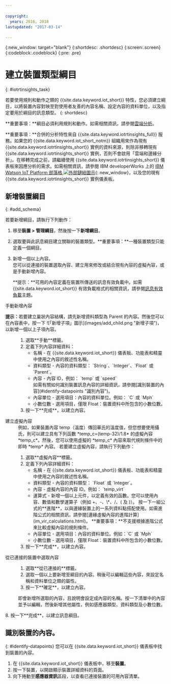 ```yaml
---

copyright:
  years: 2016, 2018
lastupdated: "2017-03-14"

---
```


{:new_window: target="blank"}
{:shortdesc: .shortdesc}
{:screen:.screen}
{:codeblock:.codeblock}
{:pre: .pre}

# 建立裝置類型綱目
{: #iotrtinsights_task}

若要使用規則和動作之類的 {{site.data.keyword.iot_short}} 特性，您必須建立綱目，以將裝置內容對映至對使用者友善的內容名稱、設定內容的資料單位，以及指定要用於綱目的訊息類型。
{: shortdesc}

**重要事項：**綱目必須利用規則和動作。如需相關資訊，請參閱[雲端分析](cloud_analytics.html#rules)。

**重要事項：**合併的分析特性來自 {{site.data.keyword.iotrtinsights_full}} 服務。如果您的 {{site.data.keyword.iot_short_notm}} 組織用來作為現有 {{site.data.keyword.iotrtinsights_short}} 實例的資料來源，則除非移轉現有 {{site.data.keyword.iotrtinsights_short}} 實例，否則不會啟用「雲端和邊緣分析」。在移轉完成之前，請繼續使用 {{site.data.keyword.iotrtinsights_short}} 儀表板來因應分析的需求。如需相關資訊，請參閱 IBM developerWorks 上的 [IBM Watson IoT Platform 部落格 ![外部鏈結圖示](../../icons/launch-glyph.svg "外部鏈結圖示")](https://developer.ibm.com/iotplatform/2016/04/28/iot-real-time-insights-and-watson-iot-platform-a-match-made-in-heaven/){: new_window}，以及您的現有 {{site.data.keyword.iotrtinsights_short}} 實例儀表板。  

## 新增裝置綱目
{: #add_schema}

若要新增綱目，請執行下列動作：  
1. 移至**裝置 > 管理綱目**，然後按一下**新增綱目**。  
2. 選取要與此訊息綱目建立關聯的裝置類型。**重要事項：**一種裝置類型只能定義一個綱目。

3. 新增一個以上內容。  
您可以從連接的裝置選取內容、建立用來修改或結合現有內容的虛擬內容，或是手動新增內容。  

    **提示：**可用的內容定義在裝置所傳送的訊息有效負載中。如需 {{site.data.keyword.iot_short}} 有效負載格式的相關資訊，請參閱[訊息有效負載](reference/mqtt/index.html#message-payload "訊息有效負載。")主題。   
  <dl>
  <dt>手動新增內容</dt>
  <p><b>提示：</b>若要建立巢狀內容結構，請先新增資料類型為 Parent 的內容。然後您可以在內容表中，按一下 ![「新增子項」圖示](images/add_child.png "新增子項")，以新增一個以上子項內容。</p>
  <dd>
  <ol>
    <li>選取**手動**標籤。</li>
    <li>定義下列內容詳細資料：
    <ul>  
      <li>名稱 - 在 {{site.data.keyword.iot_short}} 儀表板、功能表和精靈中使用之內容的敘述性名稱。</li>
      <li>資料類型 - 內容的資料類型：  
   `String`、`Integer`、`Float` 或 `Parent`。</li>
   <!--<li>Event - A specific event to collect data for. Leave blank to collect for all events.</li>-->
   <li>內容 - 內容 ID，例如：  
 `temp` 或 `speed`  </br> 如需有關如何識別裝置訊息內容的詳細資訊，請參閱[識別裝置的內容](#identify-datapoints "識別內容")。</li>
  <li>內容單位 - 選用項目：內容的資料單位。例如：  
     `C` 或 `Mph`  </li>
     <li> 小數位數 - 選用項目，僅限 Float：裝置資料中所包含的小數位數。</li>
    </ul>
    </li>
    <li>按一下**完成**，以建立內容。</li>
  </ol>
  </dd>
  <dt>建立虛擬內容</dt>
  <dd> 例如，如果裝置內容 temp（溫度）傳回華氏的溫度值，但您想要使用攝氏，則可以建立具有下列函數 *temp_c=(temp-32)/1.8* 的虛擬內容 *temp_c*。然後，您可以使用虛擬的 *temp_c* 內容來取代規則條件中的即時 *temp* 內容。  
若要建立虛擬內容，請執行下列動作：
  <ol>
    <li>選取**虛擬內容**標籤。</li>  
    <li>定義下列內容詳細資料：
    <ul>
    <li>名稱 - 在 {{site.data.keyword.iot_short}} 儀表板、功能表和精靈中使用之內容的敘述性名稱。</li>
    <li>資料類型 - 內容的資料類型：  
 `Float` 或 `Integer`。</li>
 <li>內容 - 虛擬內容的內容 ID。例如：  
`temp_virt`</li>
    <li>運算式 - 新增一個以上元件，以定義有效的函數。您可以使用內容、數值和數學運算子（例如 +、-、\*、/、( 及 )）。  
    按一下一組公式的**進階**，以與邊緣裝置上的一系列資料點搭配使用。如需進階公式的相關資訊，請參閱[邊緣虛擬內容的進階計算](im_vir_calculations.html)。  
    **重要事項：**不支援根據進階公式來比較虛擬內容的規則條件。</li>
    <li>內容單位 - 選用項目：內容的資料單位。例如：`C` 或 `Mph`</li>
    <li> 小數位數 - 選用項目，僅限 Float：裝置資料中所包含的小數位數。</li>
   </ul>
   </li>
   <li>按一下**完成**，以建立內容。</li>
  </ol>
  </dd>
  <dt>從已連接的裝置中選取內容</dt>
  <dd>
  <ol>
    <li>選取**從已連接的**標籤。</li>  
    <li>選取一個以上要新增至綱目的內容。稍後可以編輯這些內容，來設定名稱和資料單位之類的屬性。  
<!--**Important:** Each property must be unique for a schema. If you select multiple occurrences of the same property for different events, only one of the selected properties is added to the schema.</li>-->
  <li>按一下**確定**，以建立內容。</li>
  </ol>
  </dd>
    <dd>即會新增所選取的內容，且說明會設定成內容的名稱。按一下清單中的內容並予以編輯，然後新增其他屬性，例如感應器類型、資料類型及小數位數。</dd>
  </dl>
8. 按一下**完成**，以建立訊息綱目。

## 識別裝置的內容。
{: #identify-datapoints}
您可以在 {{site.data.keyword.iot_short}} 儀表板中找到裝置的內容。

1. 在 {{site.data.keyword.iot_short}} 儀表板中，移至**裝置**。
2. 按一下裝置，以開啟顯示裝置詳細資料的頁面。
3. 向下捲動至**感應器資訊**區段，以查看已連接裝置的可用內容清單。
